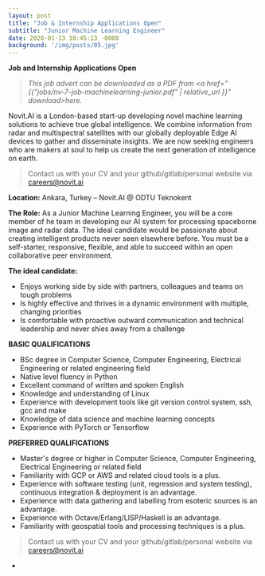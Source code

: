 ```yaml
---
layout: post
title: "Job & Internship Applications Open"
subtitle: "Junior Machine Learning Engineer"
date: 2020-01-13 10:45:13 -0000
background: '/img/posts/05.jpg'
---
```


**Job and Internship Applications Open**

<style type="text/css">
.postimg {
	width: 729px;
}
</style>

> <i>This job advert can be downloaded as a PDF from <a href="{{"jobs/nv-7-job-machinelearning-junior.pdf" | relative_url }}" download>here.</a></i>

Novit.AI is a London-based start-up developing novel machine learning solutions to achieve true global intelligence. We combine information from radar and multispectral satellites with our globally deployable Edge AI devices to gather and disseminate insights. We are now seeking engineers who are makers at soul to help us create the next generation of intelligence on earth.

> Contact us with your CV and your github/gitlab/personal website via [careers@novit.ai][1]

**Location:**
Ankara, Turkey – Novit.AI @ ODTU Teknokent

**The Role:**
As a Junior Machine Learning Engineer, you will be a core member of he team in developing our AI
system for processing spaceborne image and radar data. The ideal candidate would be passionate about
creating intelligent products never seen elsewhere before. You must be a self-starter, responsive,
flexible, and able to succeed within an open collaborative peer environment.

**The ideal candidate:**
 - Enjoys working side by side with partners, colleagues and teams on tough problems
 - Is highly effective and thrives in a dynamic environment with multiple, changing priorities
 - Is comfortable with proactive outward communication and technical leadership and never shies away
from a challenge

**BASIC QUALIFICATIONS**
 - BSc degree in Computer Science, Computer Engineering, Electrical Engineering or related
engineering field
 - Native level fluency in Python
 - Excellent command of written and spoken English
 - Knowledge and understanding of Linux
 - Experience with development tools like git version control system, ssh, gcc and make
 - Knowledge of data science and machine learning concepts
 - Experience with PyTorch or Tensorflow

**PREFERRED QUALIFICATIONS**
 - Master's degree or higher in Computer Science, Computer Engineering, Electrical Engineering or
related field
 - Familiarity with GCP or AWS and related cloud tools is a plus.
 - Experience with software testing (unit, regression and system testing), continuous integration &
deployment is an advantage.
 - Experience with data gathering and labelling from esoteric sources is an advantage.
 - Experience with Octave/Erlang/LISP/Haskell is an advantage.
 - Familiarity with geospatial tools and processing techniques is a plus.


> Contact us with your CV and your github/gitlab/personal website via [careers@novit.ai][1]

-

[1]: mailto:careers@novit.ai


<script type="text/javascript">
(function() {
  var links = document.getElementsByTagName('a');
  for (var i = 0; i < links.length; i++) {
    if (/^(https?:)?\/\//.test(links[i].getAttribute('href'))) {
      links[i].target = '_blank';
    }
  }
})();
</script>